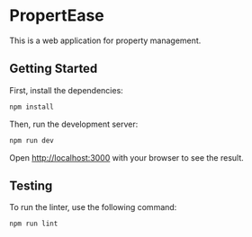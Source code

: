 # PropertEase

This is a web application for property management.

## Getting Started

First, install the dependencies:

```bash
npm install
```

Then, run the development server:

```bash
npm run dev
```

Open [http://localhost:3000](http://localhost:3000) with your browser to see the result.

## Testing

To run the linter, use the following command:

```bash
npm run lint
```
